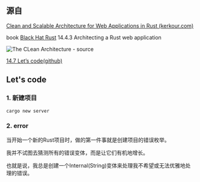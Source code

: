## 源自

[Clean and Scalable Architecture for Web Applications in Rust (kerkour.com)](https://kerkour.com/rust-web-application-clean-architecture/)

book [Black Hat Rust](https://kerkour.com/black-hat-rust)  14.4.3 Architecting a Rust web application

![The CLean Architecture - source](https://kerkour.com/2022/web-application-architecture/ch10_clean_architecture.jpg)

[14.7 Let’s code(github)](https://github.com/skerkour/black-hat-rust/tree/main/ch_10/server)

## Let's code

### 1. 新建项目

```shell	
cargo new server
```

### 2. error

当开始一个新的Rust项目时，做的第一件事就是创建项目的错误枚举。

我并不试图去猜测所有的错误变体，而是让它们有机地增长。

也就是说，我总是创建一个Internal(String)变体来处理我不希望或无法优雅地处理的错误。

